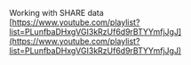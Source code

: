 Working with SHARE data  
[https://www.youtube.com/playlist?list=PLunfbaDHxgVGI3kRzUf6d9rBTYYmfjJgJ](https://www.youtube.com/playlist?list=PLunfbaDHxgVGI3kRzUf6d9rBTYYmfjJgJ)
